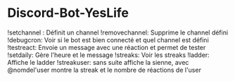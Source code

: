 # Discord-Bot-YesLife

!setchannel : Définit un channel
!removechannel: Supprime le channel défini
!debugcron: Voir si le bot est bien connecté et quel channel est défini
!testreact: Envoie un message avec une réaction et permet de tester
!setdaily: Gère l'heure et le message
!streaks: Voir les streaks
!ladder: Affiche le ladder
!streakuser: sans suite affiche la sienne, avec @nomdel'user montre la streak et le nombre de réactions de l'user

